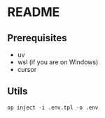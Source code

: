 # README

## Prerequisites

- uv
- wsl (if you are on Windows)
- cursor

## Utils

```shell
op inject -i .env.tpl -o .env
```
